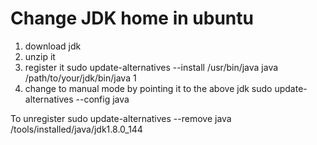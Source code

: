# Change JDK home in ubuntu

1. download jdk
2. unzip it
3. register it
  sudo update-alternatives --install /usr/bin/java java /path/to/your/jdk/bin/java 1
4. change to manual mode by pointing it to the above jdk
  sudo update-alternatives --config java

To unregister 
sudo update-alternatives --remove java /tools/installed/java/jdk1.8.0_144
